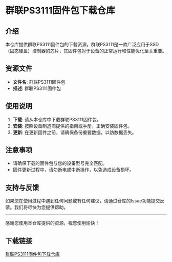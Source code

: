 # 群联PS3111固件包下载仓库

## 介绍

本仓库提供群联PS3111固件包的下载资源。群联PS3111是一款广泛应用于SSD（固态硬盘）控制器的芯片，其固件包对于设备的正常运行和性能优化至关重要。

## 资源文件

- **文件名**: 群联PS3111固件包
- **描述**: 群联PS3111固件包

## 使用说明

1. **下载**: 请从本仓库中下载群联PS3111固件包。
2. **安装**: 按照设备制造商提供的指南或手册，正确安装固件包。
3. **更新**: 在更新固件之前，请确保备份重要数据，以防数据丢失。

## 注意事项

- 请确保下载的固件包与您的设备型号完全匹配。
- 固件更新过程中，请勿断电或中断操作，以免造成设备损坏。

## 支持与反馈

如果您在使用过程中遇到任何问题或有任何建议，请通过仓库的Issue功能提交反馈。我们将尽快为您提供帮助。

---

感谢您使用本仓库提供的资源，祝您使用愉快！

## 下载链接

[群联PS3111固件包下载仓库](https://pan.quark.cn/s/c1c7a93d7510)